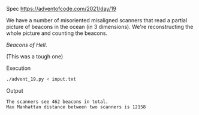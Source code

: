 Spec https://adventofcode.com/2021/day/19

We have a number of misoriented misaligned scanners that read a partial picture of beacons
in the ocean (in 3 dimensions). We're reconstructing the whole picture and counting the beacons.

_Beacons of Hell_.

(This was a tough one)

Execution

```bash
./advent_19.py < input.txt
```

Output

```
The scanners see 462 beacons in total.
Max Manhattan distance between two scanners is 12158
```


